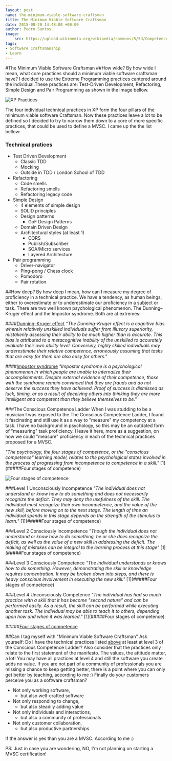 ```yaml
---
layout: post
name: the-minimum-viable-software-craftsman
title: The Minimum Viable Software Craftsman
date: 2015-08-20 14:48:00 +00:00
author: Pedro Santos 
image:
    src: https://upload.wikimedia.org/wikipedia/commons/5/5d/Competence_Hierarchy_adapted_from_Noel_Burch_by_Igor_Kokcharov.jpg 
tags:
- Software Craftsmanship 
- Learn 
---
```

#The Minimum Viable Software Craftsman
##How wide?
By how wide I mean, what core practices should a minimum viable software craftsman have? I decided to use the Extreme Programming practices cantered around the individual.These practices are: Test-Driven Development, Refactoring, Simple Design and Pair Programming as shown in the image bellow.

![XP Practices](http://ronjeffries.com/xprog/what-is-extreme-programming/circles.jpg)

The four individual technical practices in XP form the four pillars of the minimum viable software Craftsman. Now these practices leave a lot to be defined so I decided to try to narrow them down to a core of more specific practices, that could be used to define a MVSC. I came up the the list bellow:

### Technical pratices
* Test Driven Development 
  * Classic TDD 
  * Mocking
  * Outside in TDD / London School of TDD
* Refactoring 
  * Code smells
  * Refactoring smells
  * Refactoring legacy code
* Simple Design 
  * 4 elements of simple design
  * SOLID principles
  * Design patterns 
    * GoF Design Patterns
  * Domain Driven Design
  * Architectural styles (at least 1)
    * CQRS
    * Publish/Subscriber
    * SOA/Micro services
    * Layered Architecture
* Pair programming 
  * Driver-navigator
  * Ping-pong / Chess clock
  * Pomodoro
  * Pair rotation

##How deep?
By how deep I mean, how can I measure my degree of proficiency in a technical practice. We have a tendency, as human beings, either to overestimate or to underestimate our proficiency in a subject or task. There are two well known psychological phenomenon. The Dunning–Kruger effect and the Impostor syndrome. Both are at extremes:

####[Dunning–Kruger effect](https://en.wikipedia.org/wiki/Dunning%E2%80%93Kruger_effect)
*"The Dunning–Kruger effect is a cognitive bias wherein relatively unskilled individuals suffer from illusory superiority, mistakenly assessing their ability to be much higher than is accurate. This bias is attributed to a metacognitive inability of the unskilled to accurately evaluate their own ability level. Conversely, highly skilled individuals may underestimate their relative competence, erroneously assuming that tasks that are easy for them are also easy for others."*

####[Impostor syndrome](https://en.wikipedia.org/wiki/Impostor_syndrome)
*"Impostor syndrome is a psychological phenomenon in which people are unable to internalize their accomplishments. Despite external evidence of their competence, those with the syndrome remain convinced that they are frauds and do not deserve the success they have achieved. Proof of success is dismissed as luck, timing, or as a result of deceiving others into thinking they are more intelligent and competent than they believe themselves to be."*

###The Conscious Competence Ladder
When I was studding to be a musician I was exposed to the The Conscious Competence Ladder, I found it fascinating and still use it as a way to "measure" my competency at a task. I have no background in psychology, so this may be an outdated form of "measuring" task proficiency. I leave it here, more as a suggestion, on how we could "measure" proficiency in each of the technical practices proposed for a MVSC. 

*"The psychology, the four stages of competence, or the "conscious competence" learning model, relates to the psychological states involved in the process of progressing from incompetence to competence in a skill."* [1](#####Four stages of competence)

![Four stages of competence](https://upload.wikimedia.org/wikipedia/commons/5/5d/Competence_Hierarchy_adapted_from_Noel_Burch_by_Igor_Kokcharov.jpg)

###Level 1 Unconsciously Incompetence
*"The individual does not understand or know how to do something and does not necessarily recognize the deficit. They may deny the usefulness of the skill. The individual must recognize their own incompetence, and the value of the new skill, before moving on to the next stage. The length of time an individual spends in this stage depends on the strength of the stimulus to learn."* [1](#####Four stages of competence)
 
###Level 2 Consciously Incompetence
*"Though the individual does not understand or know how to do something, he or she does recognize the deficit, as well as the value of a new skill in addressing the deficit. The making of mistakes can be integral to the learning process at this stage"* [1](#####Four stages of competence)

###Level 3 Consciously Competence
*"The individual understands or knows how to do something. However, demonstrating the skill or knowledge requires concentration. It may be broken down into steps, and there is heavy conscious involvement in executing the new skill."* [1](#####Four stages of competence)

###Level 4 Unconsciously Competence
*"The individual has had so much practice with a skill that it has become "second nature" and can be performed easily. As a result, the skill can be performed while executing another task. The individual may be able to teach it to others, depending upon how and when it was learned."* [1](#####Four stages of competence)

#####[Four stages of competence](https://en.wikipedia.org/wiki/Four_stages_of_competence)

##Can I tag myself with "Minimum Viable Software Craftsman"
Ask yourself: Do I have the technical practices listed [above](##Skills) at least at level 3 of the Conscious Competence Ladder? Also consider that the practices only relate to the first statement of the manifesto. The values, the attitude matter, a lot! You may have all practices at level 4 and still the software you create adds no value. If you are not part of a community of professionals you are missing a chance to keep getting better, there is a point where you can only get better by teaching, according to me :) Finally do your customers perceive you as a software craftsman?

* Not only working software, 
  * but also well-crafted software
* Not only responding to change, 
  * but also steadily adding value
* Not only individuals and interactions, 
  * but also a community of professionals
* Not only customer collaboration, 
  * but also productive partnerships

If the answer is yes than you are a MVSC. According to me :) 

PS: Just in case you are wondering, NO, I'm not planning on starting a MVSC certification!

